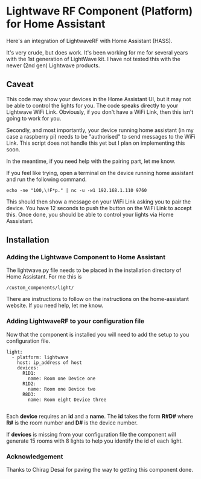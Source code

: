 # Lightwave RF Component (Platform) for Home Assistant
Here's an integration of LightwaveRF with Home Assistant (HASS).

It's very crude, but does work. It's been working for me for several years with the 1st generation of LightWave kit. I have not tested this with the newer (2nd gen) Lightwave products.

## Caveat
This code may show your devices in the Home Assistant UI, but it may not be able to control the lights for you. The code speaks directly to your Lightwave WiFi Link. Obviously, if you don't have a WiFi Link, then this isn't going to work for you.

Secondly, and most importantly, your device running home assistant (in my case a raspberry pi) needs to be "authorised" to send messages to the WiFi Link. This script does not handle this yet but I plan on implementing this soon.

In the meantime, if you need help with the pairing part, let me know.

If you feel like trying, open a terminal on the device running home assistant and run the following command.

```
echo -ne "100,\!F*p." | nc -u -w1 192.168.1.110 9760
```

This should then show a message on your WiFi Link asking you to pair the device. You have 12 seconds to push the button on the WiFi Link to accept this. Once done, you should be able to control your lights via Home Asssistant.

## Installation
### Adding the Lightwave Component to Home Assistant
The lightwave.py file needs to be placed in the installation directory of Home Assistant. For me this is
```
/custom_components/light/
``` 
There are instructions to follow on the instructions on the home-assistant website. If you need help, let me know.

### Adding LightwaveRF to your configuration file
Now that the component is installed you will need to add the setup to you configuration file.

```
light:
  - platform: lightwave
    host: ip_address of host
    devices:
      R1D1:
        name: Room one Device one
      R1D2:
        name: Room one Device two
      R8D3:
        name: Room eight Device three
   
```
Each **device** requires an **id** and a **name**. The **id** takes the form **R#D#** where **R#** is the room number 
and **D#** is the device number.

If **devices** is missing from your configuration file the component will generate 15 rooms with 8 lights to help you identify the id of each light.

### Acknowledgement
Thanks to Chirag Desai for paving the way to getting this component done.
